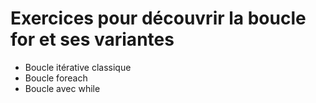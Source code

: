 # Exercices pour découvrir la boucle for et ses variantes

- Boucle itérative classique
- Boucle foreach
- Boucle avec while
